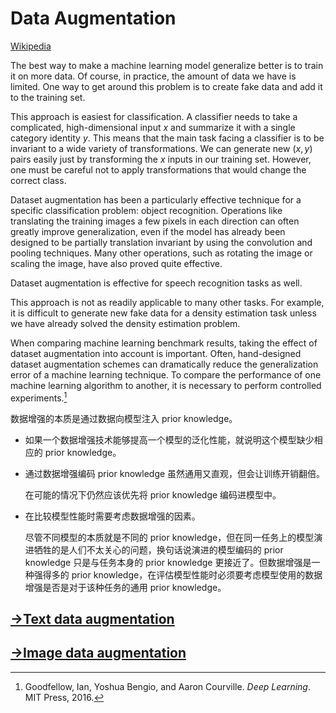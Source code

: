 # Data Augmentation
[Wikipedia](https://en.wikipedia.org/wiki/Data_augmentation)

The best way to make a machine learning model generalize better is to train it on more data. Of course, in practice, the amount of data we have is limited. One way to get around this problem is to create fake data and add it to the training set.

This approach is easiest for classification. A classifier needs to take a complicated, high-dimensional input $x$ and summarize it with a single category identity $y$. This means that the main task facing a classifier is to be invariant to a wide variety of transformations. We can generate new $(x, y)$ pairs easily just by transforming the $x$ inputs in our training set. However, one must be careful not to apply transformations that would change the correct class.

Dataset augmentation has been a particularly effective technique for a specific classification problem: object recognition. Operations like translating the training images a few pixels in each direction can often greatly improve generalization, even if the model has already been designed to be partially translation invariant by using the convolution and pooling techniques. Many other operations, such as rotating the image or scaling the image, have also proved quite effective.

Dataset augmentation is effective for speech recognition tasks as well.

This approach is not as readily applicable to many other tasks. For example, it is difficult to generate new fake data for a density estimation task unless we have already solved the density estimation problem.

When comparing machine learning benchmark results, taking the effect of dataset augmentation into account is important. Often, hand-designed dataset augmentation schemes can dramatically reduce the generalization error of a machine learning technique. To compare the performance of one machine learning algorithm to another, it is necessary to perform controlled experiments.[^deeplearning]

数据增强的本质是通过数据向模型注入 prior knowledge。
- 如果一个数据增强技术能够提高一个模型的泛化性能，就说明这个模型缺少相应的 prior knowledge。
- 通过数据增强编码 prior knowledge 虽然通用又直观，但会让训练开销翻倍。
  
  在可能的情况下仍然应该优先将 prior knowledge 编码进模型中。
- 在比较模型性能时需要考虑数据增强的因素。
  
  尽管不同模型的本质就是不同的 prior knowledge，但在同一任务上的模型演进牺牲的是人们不太关心的问题，换句话说演进的模型编码的 prior knowledge 只是与任务本身的 prior knowledge 更接近了。但数据增强是一种强得多的 prior knowledge，在评估模型性能时必须要考虑模型使用的数据增强是否是对于该种任务的通用 prior knowledge。

## [→Text data augmentation](../../../NLP/Regularization/Data%20Augmentation.md)

## [→Image data augmentation](https://github.com/Chaoses-Ib/VisualComputing/blob/main/Image%20Processing/Data%20Augmentation/README.md)


[^deeplearning]: Goodfellow, Ian, Yoshua Bengio, and Aaron Courville. _Deep Learning_. MIT Press, 2016.